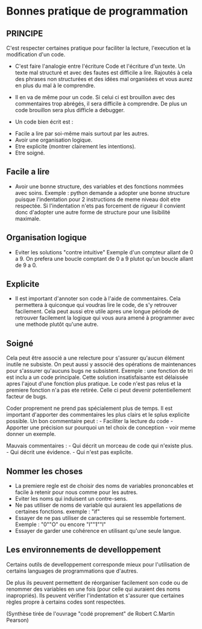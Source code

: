  # Bonnes pratique de programmation #

 ## PRINCIPE ##

 C'est respecter certaines pratique pour faciliter la lecture, l'execution et la modification d'un code.

 * C'est faire l'analogie entre l'écriture Code et l'écriture d'un texte.
Un texte mal structuré et avec des fautes est difficile a lire.
Rajoutés à cela des phrases non structurées et des idées mal organisées et vous aurez en plus du mal à le comprendre.

* Il en va de même pour un code. Si celui ci est brouillon avec des commentaires trop abrégés, il sera difficile à comprendre.
De plus un code brouillon sera plus difficle a debugger.



* Un code bien écrit est  :
 - Facile a lire par soi-même mais surtout par les autres.
 - Avoir une organisation logique.
 - Etre explicite (montrer clairement les intentions).
 - Etre soigné.


## Facile a lire ##

 - Avoir une bonne structure, des variables et des fonctions nommées avec soins.
Exemple : python demande a adopter une bonne structure puisque l'indentation pour 2 instructions de meme niveau doit etre respectée.
Si l'indentation n'ets pas forcement de rigueur il convient donc d'adopter une autre forme de structure pour une lisibilité maximale.


## Organisation logique ##

 - Eviter les solutions "contre intuitive"
	Exemple d'un compteur allant de 0 a 9.
	On prefera une boucle comptant de 0 a 9 plutot qu'un boucle allant de 9 a 0.


## Explicite ##

  - Il est important d'annoter son code à l'aide de commentaires.
 Cela permettera à quiconque qui voudras lire le code, de s'y retrouver facilement.
 Cela peut aussi etre utile apres une longue période de retrouver facilement la logique qui vous aura amené à programmer avec une methode plutôt qu'une autre.


## Soigné ##

Cela peut être associé a une relecture pour s'assurer qu'aucun élément inutile ne subsiste.
On peut aussi y associé des opérations de maintenances pour s'assurer qu'aucuns bugs ne subsistent.
Exemple : une fonction de tri est inclu a un code principale.
Cette solution insatisfaisante est délaissée apres l'ajout d'une fonction plus pratique.
Le code n'est pas relus et la premiere fonction n'a pas ete retirée.
Celle ci peut devenir potentiellement facteur de bugs.


Coder proprement ne prend pas spécialement plus de temps.
Il est important d'apporter des commentaires les plus clairs et le splus explicite possible.
Un bon commentaire peut : 
	- Faciliter la lecture du code
	- Apporter une précision sur pourquoi un tel choix de conception
	- voir meme donner un exemple.

Mauvais commentaires : 
	- Qui décrit un morceau de code qui n'existe plus.
	- Qui décrit une évidence.
	- Qui n'est pas explicite.


## Nommer les choses ##

- La premiere regle est de choisir des noms de variables prononcables et facile à retenir pour nous comme pour les autres.
- Eviter les noms qui induisent un contre-sens.
- Ne pas utiliser de noms de variable qui auraient les appellations de certaines fonctions. exemple : "if"
- Essayer de ne pas utiliser de caracteres qui se ressemble fortement. Exemple : "0""O" ou encore "I""1""l"
- Essayer de garder une cohérence en utilisant qu'une seule langue.


## Les environnements de develloppement ##

Certains outils de develloppement corresponde mieux pour l'utilisation de certains languages de programmations que d'autres.

De plus ils peuvent permettent de réorganiser facilement son code ou de renommer des variables en une fois (pour celle qui auraient des noms inapropriés).
Ils peuvent vérifier l'indentation et s'assurer que certaines règles propre à certains codes sont respectées.


(Synthèse tirée de l'ouvrage "codé proprement" de Robert C.Martin Pearson)
